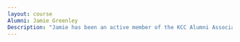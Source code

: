 ```yaml
---
layout: course
Alumni: Jamie Greenley
Description: "Jamie has been an active member of the KCC Alumni Association and is supportive of the Paralegal/Legal Assistant Studies program and the KCC Foundation. She is employed at the Jerome C. Shapiro Law Firm."
---
```

